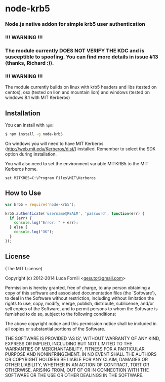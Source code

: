 node-krb5
=========
### Node.js native addon for simple krb5 user authentication

### !!! WARNING !!!

### The module currently DOES NOT VERIFY THE KDC and is susceptible to spoofing. You can find more details in issue #13 (thanks, Richard :)). 

### !!! WARNING !!!


The module currently builds on linux with krb5 headers and libs (tested on centos), osx (tested on lion and mountain lion) and windows (tested on windows 8.1 with MIT Kerberos)

Installation
------------

You can install with `npm`:

``` bash
$ npm install -g node-krb5
```

On windows you will need to have MIT Kerberos (http://web.mit.edu/Kerberos/dist/) installed. Remember to select the SDK option during installation.

You will also need to set the environment variable MITKRB5 to the MIT Kerberos home. 

```
set MITKRB5=C:\Program Files\MIT\Kerberos
```

How to Use
----------

``` js
var krb5 = require('node-krb5');

krb5.authenticate('username@REALM', 'password', function(err) {
  if (err) {
    console.log("Error: " + err);
  } else {
    console.log("OK");
  }
});
```

License
-------

(The MIT License)

Copyright (c) 2012-2014 Luca Fornili &lt;qesuto@gmail.com&gt;

Permission is hereby granted, free of charge, to any person obtaining
a copy of this software and associated documentation files (the
'Software'), to deal in the Software without restriction, including
without limitation the rights to use, copy, modify, merge, publish,
distribute, sublicense, and/or sell copies of the Software, and to
permit persons to whom the Software is furnished to do so, subject to
the following conditions:

The above copyright notice and this permission notice shall be
included in all copies or substantial portions of the Software.

THE SOFTWARE IS PROVIDED 'AS IS', WITHOUT WARRANTY OF ANY KIND,
EXPRESS OR IMPLIED, INCLUDING BUT NOT LIMITED TO THE WARRANTIES OF
MERCHANTABILITY, FITNESS FOR A PARTICULAR PURPOSE AND NONINFRINGEMENT.
IN NO EVENT SHALL THE AUTHORS OR COPYRIGHT HOLDERS BE LIABLE FOR ANY
CLAIM, DAMAGES OR OTHER LIABILITY, WHETHER IN AN ACTION OF CONTRACT,
TORT OR OTHERWISE, ARISING FROM, OUT OF OR IN CONNECTION WITH THE
SOFTWARE OR THE USE OR OTHER DEALINGS IN THE SOFTWARE.
